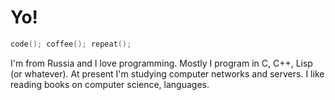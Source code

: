 # Yo!

```c
code(); coffee(); repeat();
```

I'm from Russia and I love programming. Mostly I program in C, C++, Lisp (or whatever). At present I'm studying computer networks and servers. I like reading books on computer science, languages.

